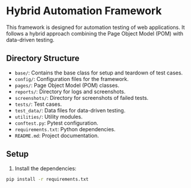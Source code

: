 # Hybrid Automation Framework

This framework is designed for automation testing of web applications. It follows a hybrid approach combining the Page Object Model (POM) with data-driven testing.

## Directory Structure

- `base/`: Contains the base class for setup and teardown of test cases.
- `config/`: Configuration files for the framework.
- `pages/`: Page Object Model (POM) classes.
- `reports/`: Directory for logs and screenshots.
- `screenshots/`: Directory for screenshots of failed tests.
- `tests/`: Test cases.
- `test_data/`: Data files for data-driven testing.
- `utilities/`: Utility modules.
- `conftest.py`: Pytest configuration.
- `requirements.txt`: Python dependencies.
- `README.md`: Project documentation.

## Setup

1. Install the dependencies:

```sh
pip install -r requirements.txt

